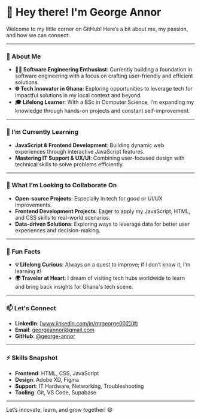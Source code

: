 # 👋 Hey there! I'm George Annor

Welcome to my little corner on GitHub! Here’s a bit about me, my passion, and how we can connect.  

---

### 📜 About Me
- **🧑‍💻 Software Engineering Enthusiast**: Currently building a foundation in software engineering with a focus on crafting user-friendly and efficient solutions.
- **🌐 Tech Innovator in Ghana**: Exploring opportunities to leverage tech for impactful solutions in my local context and beyond.
- **🎓 Lifelong Learner**: With a BSc in Computer Science, I’m expanding my knowledge through hands-on projects and constant self-improvement.

---

### 🌱 I’m Currently Learning
- **JavaScript & Frontend Development**: Building dynamic web experiences through interactive JavaScript features.
- **Mastering IT Support & UX/UI**: Combining user-focused design with technical skills to solve problems efficiently.

---

### 💼 What I’m Looking to Collaborate On
- **Open-source Projects**: Especially in tech for good or UI/UX improvements.
- **Frontend Development Projects**: Eager to apply my JavaScript, HTML, and CSS skills to real-world scenarios.
- **Data-driven Solutions**: Exploring ways to leverage data for better user experiences and decision-making.

---

### 👀 Fun Facts
- **💡 Lifelong Curious**: Always on a quest to improve; if I don’t know it, I’m learning it!
- **🌍 Traveler at Heart**: I dream of visiting tech hubs worldwide to learn and bring back insights for Ghana's tech scene.

---

### 📫 Let's Connect
- **LinkedIn**: [www.linkedin.com/in/mrgeorge002](#)
- **Email**: georgeannor@gmail.com
- **GitHub**: [@george-annor](https://github.com/george-annor)

---

### ⚡ Skills Snapshot
- **Frontend**: HTML, CSS, JavaScript
- **Design**: Adobe XD, Figma
- **Support**: IT Hardware, Networking, Troubleshooting
- **Tooling**: Git, VS Code, Supabase

---

Let’s innovate, learn, and grow together! 😄
